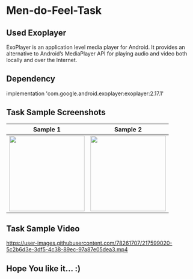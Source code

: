 # Men-do-Feel-Task

## Used Exoplayer
ExoPlayer is an application level media player for Android. It provides an alternative to Android’s MediaPlayer API for playing audio and video both locally and over the Internet.

## Dependency 
implementation 'com.google.android.exoplayer:exoplayer:2.17.1'

## Task Sample Screenshots

| Sample 1 | Sample 2 |
| :---: | :---: |
| <img src="https://user-images.githubusercontent.com/78261707/217599208-8ddfa680-73c7-477f-8fda-e38e2ba67c36.png" width="200"/> | <img src="https://user-images.githubusercontent.com/78261707/217599135-e66a2c44-f9d3-4897-99c0-e7521d4da5c2.png" width="200" /> |

## Task Sample Video
https://user-images.githubusercontent.com/78261707/217599020-5c2b6d3e-3df5-4c38-89ec-97a87e05dea3.mp4


## Hope You like it... :) 
